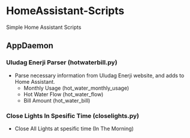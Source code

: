 # HomeAssistant-Scripts

Simple Home Assistant Scripts

## AppDaemon

### Uludag Enerji Parser (hotwaterbill.py)
* Parse necessary information from Uludag Enerji website, and adds to Home Assistant.
	* Monthly Usage (hot_water_monthly_usage)
	* Hot Water Flow (hot_water_flow)
	* Bill Amount (hot_water_bill)

### Close Lights In Spesific Time (closelights.py)
* Close All Lights at spesific time (In The Morning)

